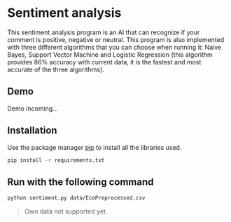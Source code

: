 # Sentiment analysis
This sentiment analysis program is an AI that can recognize if your comment is positive, negative or neutral.
This program is also implemented with three different algorithms that you can choose when running it:
Naive Bayes, Support Vector Machine and Logistic Regression (this algorithm provides 86% accuracy with current data, it is the fastest and most accurate of the three algorithms).

## Demo
Demo incoming...

## Installation
Use the package manager [pip](https://pip.pypa.io/en/stable/) to install all the libraries used.

```bash
pip install -r requirements.txt
```

## Run with the following command
```bash
python sentiment.py data/EcoPreprocessed.csv
```
> Own data not supported yet.
